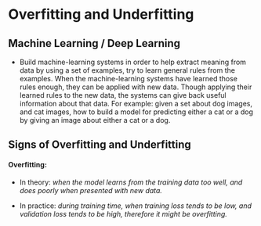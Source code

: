 # Overfitting and Underfitting

## Machine Learning / Deep Learning

- Build machine-learning systems in order to help extract meaning from data 
by using a set of examples, try to learn general rules from the examples. When
the machine-learning systems have learned those rules enough, they can be applied
with new data. Though applying their learned rules to the new data, the systems can give
back useful information about that data. For example: given a set about dog images,
and cat images, how to build a model for predicting either a cat or a dog by 
giving an image about either a cat or a dog.

## Signs of Overfitting and Underfitting

#### Overfitting: 

- In theory: 
*when the model learns from the training data too well, and does poorly when presented with new data.*

- In practice:
*during training time, when training loss tends to be low, and validation loss tends to be high, therefore it might be overfitting.*



